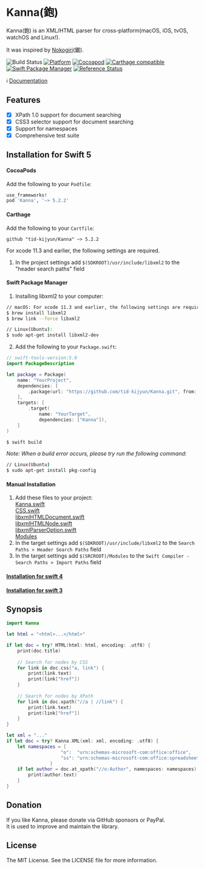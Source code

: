 # Kanna(鉋)
Kanna(鉋) is an XML/HTML parser for cross-platform(macOS, iOS, tvOS, watchOS and Linux!).

It was inspired by [Nokogiri](https://github.com/sparklemotion/nokogiri)(鋸).

![Build Status](https://github.com/tid-kijyun/Kanna/actions/workflows/ci.yml/badge.svg)
[![Platform](http://img.shields.io/badge/platform-ios_osx_watchos_tvos_linux-lightgrey.svg?style=flat)](https://developer.apple.com/resources/)
[![Cocoapod](http://img.shields.io/cocoapods/v/Kanna.svg?style=flat)](http://cocoadocs.org/docsets/Kanna/)
[![Carthage compatible](https://img.shields.io/badge/Carthage-compatible-4BC51D.svg?style=flat)](https://github.com/Carthage/Carthage)
[![Swift Package Manager](https://img.shields.io/badge/Swift%20Package%20Manager-compatible-brightgreen.svg)](https://github.com/apple/swift-package-manager)
[![Reference Status](https://www.versioneye.com/objective-c/kanna/reference_badge.svg?style=flat)](https://www.versioneye.com/objective-c/kanna/references)

:information_source: [Documentation](http://tid-kijyun.github.io/Kanna/)


## Features
- [x] XPath 1.0 support for document searching
- [x] CSS3 selector support for document searching
- [x] Support for namespaces
- [x] Comprehensive test suite

## Installation for Swift 5
#### CocoaPods
Add the following to your `Podfile`:
```ruby
use_frameworks!
pod 'Kanna', '~> 5.2.2'
```

#### Carthage
Add the following to your `Cartfile`:

```ogdl
github "tid-kijyun/Kanna" ~> 5.2.2
```

For xcode 11.3 and earlier, the following settings are required.
1. In the project settings add `$(SDKROOT)/usr/include/libxml2` to the "header search paths" field

#### Swift Package Manager
1. Installing libxml2 to your computer:

```bash
// macOS: For xcode 11.3 and earlier, the following settings are required.
$ brew install libxml2
$ brew link --force libxml2

// Linux(Ubuntu):
$ sudo apt-get install libxml2-dev
```

2. Add the following to your `Package.swift`:

```swift
// swift-tools-version:5.0
import PackageDescription

let package = Package(
    name: "YourProject",
    dependencies: [
        .package(url: "https://github.com/tid-kijyun/Kanna.git", from: "5.2.2"),
    ],
    targets: [
        .target(
            name: "YourTarget",
            dependencies: ["Kanna"]),
    ]
)
```

```bash
$ swift build
```

*Note: When a build error occurs, please try run the following command:*
```bash
// Linux(Ubuntu)
$ sudo apt-get install pkg-config
```

#### Manual Installation
1. Add these files to your project:  
  [Kanna.swift](Source/Kanna.swift)  
  [CSS.swift](Source/CSS.swift)  
  [libxmlHTMLDocument.swift](Source/libxml/libxmlHTMLDocument.swift)  
  [libxmlHTMLNode.swift](Source/libxml/libxmlHTMLNode.swift)  
  [libxmlParserOption.swift](Source/libxml/libxmlParserOption.swift)  
  [Modules](Modules)
1. In the target settings add `$(SDKROOT)/usr/include/libxml2` to the `Search Paths > Header Search Paths` field
1. In the target settings add `$(SRCROOT)/Modules` to the `Swift Compiler - Search Paths > Import Paths` field


#### [Installation for swift 4](https://github.com/tid-kijyun/Kanna/blob/master/Documentation/InstallationForSwift4.md)
#### [Installation for swift 3](https://github.com/tid-kijyun/Kanna/blob/master/Documentation/InstallationForSwift3.md)

## Synopsis
```swift
import Kanna

let html = "<html>...</html>"

if let doc = try? HTML(html: html, encoding: .utf8) {
    print(doc.title)
    
    // Search for nodes by CSS
    for link in doc.css("a, link") {
        print(link.text)
        print(link["href"])
    }
    
    // Search for nodes by XPath
    for link in doc.xpath("//a | //link") {
        print(link.text)
        print(link["href"])
    }
}
```

```swift
let xml = "..."
if let doc = try? Kanna.XML(xml: xml, encoding: .utf8) {
    let namespaces = [
                    "o":  "urn:schemas-microsoft-com:office:office",
                    "ss": "urn:schemas-microsoft-com:office:spreadsheet"
                ]
    if let author = doc.at_xpath("//o:Author", namespaces: namespaces) {
        print(author.text)
    }
}
```

## Donation
If you like Kanna, please donate via GitHub sponsors or PayPal.  
It is used to improve and maintain the library.

## License
The MIT License. See the LICENSE file for more information.

